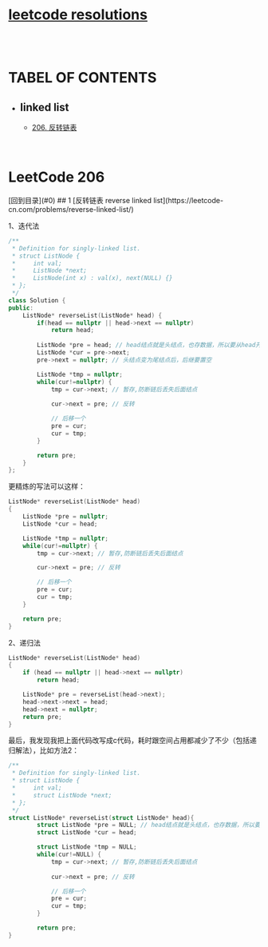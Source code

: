 # [leetcode resolutions](#leetcode-resolutions)
<br/>
<br/>

<h1 id="0">TABEL OF CONTENTS</h1>  

- ## linked list
    - [206.  反转链表](#1.1)
    
    
    
    <br/>  
    <br/>  
    
    
    
 
<h1 id="1.1"> LeetCode 206 </h1>  [回到目录](#0)  
## 1 [反转链表 reverse linked list](https://leetcode-cn.com/problems/reverse-linked-list/)

1、迭代法  
```c++
/**
 * Definition for singly-linked list.
 * struct ListNode {
 *     int val;
 *     ListNode *next;
 *     ListNode(int x) : val(x), next(NULL) {}
 * };
 */
class Solution {
public:
    ListNode* reverseList(ListNode* head) {
        if(head == nullptr || head->next == nullptr)
            return head;
        
        ListNode *pre = head; // head结点就是头结点，也存数据，所以要从head开始处理
        ListNode *cur = pre->next;
        pre->next = nullptr; // 头结点变为尾结点后，后继要置空

        ListNode *tmp = nullptr;
        while(cur!=nullptr) {
            tmp = cur->next; // 暂存,防断链后丢失后面结点
            
            cur->next = pre; // 反转

            // 后移一个
            pre = cur; 
            cur = tmp;
        }

        return pre;
    }
};
```   

更精炼的写法可以这样：  
```c++
ListNode* reverseList(ListNode* head) 
{        
    ListNode *pre = nullptr;
    ListNode *cur = head;

    ListNode *tmp = nullptr;
    while(cur!=nullptr) {
        tmp = cur->next; // 暂存,防断链后丢失后面结点

        cur->next = pre; // 反转

        // 后移一个
        pre = cur; 
        cur = tmp;
    }

    return pre;
}
```

2、递归法  
```c++
ListNode* reverseList(ListNode* head) 
{        
    if (head == nullptr || head->next == nullptr) 
        return head;

    ListNode* pre = reverseList(head->next);
    head->next->next = head;
    head->next = nullptr;
    return pre;
}
```

最后，我发现我把上面代码改写成c代码，耗时跟空间占用都减少了不少（包括递归解法），比如方法2：
```c
/**
 * Definition for singly-linked list.
 * struct ListNode {
 *     int val;
 *     struct ListNode *next;
 * };
 */
struct ListNode* reverseList(struct ListNode* head){        
        struct ListNode *pre = NULL; // head结点就是头结点，也存数据，所以要从head开始处理
        struct ListNode *cur = head;

        struct ListNode *tmp = NULL;
        while(cur!=NULL) {
            tmp = cur->next; // 暂存,防断链后丢失后面结点
            
            cur->next = pre; // 反转

            // 后移一个
            pre = cur; 
            cur = tmp;
        }

        return pre;
}
```




